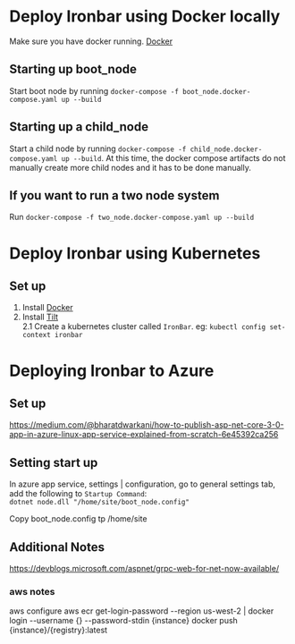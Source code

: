 # Deploy Ironbar using Docker locally

Make sure you have docker running. [Docker](https://www.docker.com/products/docker-desktop/)    

## Starting up boot_node  

Start boot node by running `docker-compose -f boot_node.docker-compose.yaml up --build`  

## Starting up a child_node
Start a child node  by running `docker-compose -f child_node.docker-compose.yaml up --build`.  At this time, the docker compose artifacts do not manually
create more child nodes and it has to be done manually.    

## If you want to run a two node system
Run `docker-compose -f two_node.docker-compose.yaml up --build`    



# Deploy Ironbar using Kubernetes

## Set up
1. Install [Docker](https://www.docker.com/products/docker-desktop/)  
2. Install [Tilt](https://docs.tilt.dev/install.html)  
2.1 Create a kubernetes cluster called `IronBar`.  eg: `kubectl config set-context ironbar`



# Deploying Ironbar to Azure

## Set up
https://medium.com/@bharatdwarkani/how-to-publish-asp-net-core-3-0-app-in-azure-linux-app-service-explained-from-scratch-6e45392ca256

## Setting start up
In azure app service, settings | configuration, go to general settings tab, add the following to `Startup Command`:  
`dotnet node.dll "/home/site/boot_node.config"`
 
Copy boot_node.config tp /home/site 
 
## Additional Notes
https://devblogs.microsoft.com/aspnet/grpc-web-for-net-now-available/

### aws notes
aws configure
aws ecr get-login-password --region us-west-2 | docker login --username {} --password-stdin {instance}
docker push {instance}/{registry}:latest
